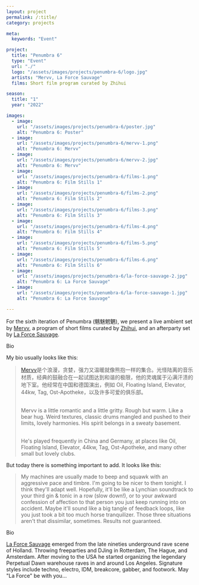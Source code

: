 ```yaml
---
layout: project
permalink: /:title/
category: projects

meta:
  keywords: "Event"

project:
  title: "Penumbra 6"
  type: "Event"
  url: "./"
  logo: "/assets/images/projects/penumbra-6/logo.jpg"
  artists: "Mervv, La Force Sauvage"
  films: Short film program curated by Zhihui

season:
  title: "1"
  year: "2022"

images:
  - image:
    url: "/assets/images/projects/penumbra-6/poster.jpg"
    alt: "Penumbra 6: Poster"
  - image:
    url: "/assets/images/projects/penumbra-6/mervv-1.png"
    alt: "Penumbra 6: Mervv"
  - image:
    url: "/assets/images/projects/penumbra-6/mervv-2.jpg"
    alt: "Penumbra 6: Mervv"
  - image:
    url: "/assets/images/projects/penumbra-6/films-1.png"
    alt: "Penumbra 6: Film Stills 1"
  - image:
    url: "/assets/images/projects/penumbra-6/films-2.png"
    alt: "Penumbra 6: Film Stills 2"
  - image:
    url: "/assets/images/projects/penumbra-6/films-3.png"
    alt: "Penumbra 6: Film Stills 3"
  - image:
    url: "/assets/images/projects/penumbra-6/films-4.png"
    alt: "Penumbra 6: Film Stills 4"
  - image:
    url: "/assets/images/projects/penumbra-6/films-5.png"
    alt: "Penumbra 6: Film Stills 5"
  - image:
    url: "/assets/images/projects/penumbra-6/films-6.png"
    alt: "Penumbra 6: Film Stills 6"
  - image:
    url: "/assets/images/projects/penumbra-6/la-force-sauvage-2.jpg"
    alt: "Penumbra 6: La Force Sauvage"
  - image:
    url: "/assets/images/projects/penumbra-6/la-force-sauvage-1.jpg"
    alt: "Penumbra 6: La Force Sauvage"

---
```

<p>For the sixth iteration of Penumbra (魑魅魍魉), we present a live ambient set by <a href="https://mervv.bandcamp.com/">Mervv</a>, a program of short films curated by <a href="https://zzhang0720184.wixsite.com/website-3">Zhihui</a>, and an afterparty set by <a href="http://lfs.rocks/">La Force Sauvage</a>.</p>

<span class="h2">Bio</span>

<p>My bio usually looks like this:</p>

<blockquote><a href="https://mervv.bandcamp.com/">Mervv</a>是个浪漫，贪婪，强力又温暖就像熊抱一样的集合。光怪陆离的音乐材质，经典的鼓融合在一起试图达到和谐的极限，他的灵魂属于沁满汗渍的地下室。他经常在中国和德国演出，例如 Oil, Floating Island, Elevator, 44kw, Tag, Ost-Apotheke，以及许多可爱的俱乐部。<br><br>

Mervv is a little romantic and a little gritty. Rough but warm. Like a bear hug. Weird textures, classic drums mangled and pushed to their limits, lovely harmonies. His spirit belongs in a sweaty basement. <br><br>

He's played frequently in China and Germany, at places like Oil, Floating Island, Elevator, 44kw, Tag, Ost-Apotheke, and many other small but lovely clubs.</blockquote>

<p>But today there is something important to add. It looks like this:</p>

<blockquote>My machines are usually made to beep and squawk with an aggressive pace and timbre. I'm going to be nicer to them tonight. I think they'll adapt well. Hopefully, it'll be like a Lynchian soundtrack to your third gin & tonic in a row (slow down!), or to your awkward confession of affection to that person you just keep running into on accident. Maybe it'll sound like a big tangle of feedback loops, like you just took a bit too much horse tranquilizer. Those three situations aren't that dissimilar, sometimes. Results not guaranteed.</blockquote>

<span class="h2">Bio</span>

<p><a href="http://lfs.rocks/">La Force Sauvage</a> emerged from the late nineties underground rave scene of Holland. Throwing freeparties and DJing in Rotterdam, The Hague, and Amsterdam. After moving to the USA he started organizing the legendary Perpetual Dawn warehouse raves in and around Los Angeles. Signature styles include techno, electro, IDM, breakcore, gabber, and footwork. May "La Force" be with you...</p>